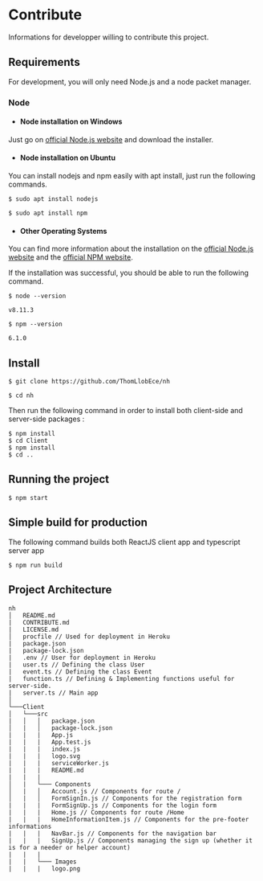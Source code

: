 # Contribute
Informations for developper willing to contribute this project.

## Requirements

For development, you will only need Node.js and a node packet manager.

### Node

- #### Node installation on Windows

Just go on [official Node.js website](https://nodejs.org/) and download the installer.

- #### Node installation on Ubuntu

You can install nodejs and npm easily with apt install, just run the following commands.

    $ sudo apt install nodejs
    
    $ sudo apt install npm

- #### Other Operating Systems

You can find more information about the installation on the [official Node.js website](https://nodejs.org/) and the [official NPM website](https://npmjs.org/).

If the installation was successful, you should be able to run the following command.

    $ node --version
    
    v8.11.3
    
    $ npm --version
    
    6.1.0

## Install

    $ git clone https://github.com/ThomLlobEce/nh

    $ cd nh

Then run the following command in order to install both client-side and server-side packages :

    $ npm install
    $ cd Client
    $ npm install
    $ cd ..

## Running the project

    $ npm start

## Simple build for production

The following command builds both ReactJS client app and typescript server app

    $ npm run build

## Project Architecture
```
nh
│   README.md
|   CONTRIBUTE.md
|   LICENSE.md
│   procfile // Used for deployment in Heroku
|   package.json
|   package-lock.json
|   .env // User for deployment in Heroku
|   user.ts // Defining the class User
|   event.ts // Defining the class Event
|   function.ts // Defining & Implementing functions useful for server-side.
|   server.ts // Main app
│
└───Client
│   └───src
|   │   │   package.json
│   |   │   package-lock.json
|   |   |   App.js
|   |   |   App.test.js
|   |   |   index.js
|   |   |   logo.svg
|   |   |   serviceWorker.js
|   |   |   README.md 
|   |   |
│   |   └─── Components
│   |   │   Account.js // Components for route /
│   |   │   FormSignIn.js // Components for the registration form
|   |   |   FormSignUp.js // Components for the login form
|   |   |   Home.js // Components for route /Home
|   |   |   HomeInformationItem.js // Components for the pre-footer informations
|   |   |   NavBar.js // Components for the navigation bar
|   |   |   SignUp.js // Components managing the sign up (whether it is for a needer or helper account)
|   |   |
|   |   └─── Images
|   |   |   logo.png
```

